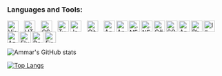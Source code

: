 
### Languages and Tools:

<img align="left" alt="Visual Studio Code" width="26px" src="https://cdn.jsdelivr.net/gh/devicons/devicon/icons/vscode/vscode-original.svg" style="padding-right:10px;" />
<img align="left" alt="HTML5" width="26px" src="https://cdn.jsdelivr.net/gh/devicons/devicon/icons/html5/html5-original.svg" style="padding-right:10px;" />
<img align="left" alt="CSS3" width="26px" src="https://cdn.jsdelivr.net/gh/devicons/devicon/icons/css3/css3-original.svg" style="padding-right:10px;" />
<img align="left" alt="Typescript" width="26px" src="https://cdn.jsdelivr.net/gh/devicons/devicon/icons/typescript/typescript-original.svg" />          
<img align="left" alt="JavaScript" width="26px" src="https://cdn.jsdelivr.net/gh/devicons/devicon/icons/javascript/javascript-original.svg" style="padding-right:10px;" />
<img align="left" alt="GitHub" width="26px" src="https://user-images.githubusercontent.com/3369400/139447912-e0f43f33-6d9f-45f8-be46-2df5bbc91289.png" style="padding-right:10px;" />
<img align="left" alt="Android" width="26px" src="https://cdn.jsdelivr.net/gh/devicons/devicon/icons/android/android-original.svg" />
<img align="left" alt="Android Studio" width="26px" src="https://cdn.jsdelivr.net/gh/devicons/devicon/icons/androidstudio/androidstudio-original.svg" />
<img align="left" alt=".NET" width="26px" src="https://cdn.jsdelivr.net/gh/devicons/devicon/icons/dotnetcore/dotnetcore-original.svg" />
<img align="left" alt=".NETfx" width="26px" src="https://cdn.jsdelivr.net/gh/devicons/devicon/icons/dot-net/dot-net-original.svg" />          
<img align="left" alt="C#" width="26px" src="https://cdn.jsdelivr.net/gh/devicons/devicon/icons/csharp/csharp-original.svg" />
<img align="left" alt="SQLServer" width="26px" src="https://cdn.jsdelivr.net/gh/devicons/devicon/icons/microsoftsqlserver/microsoftsqlserver-plain.svg" />
<img align="left" alt="Angular" width="26px" src="https://cdn.jsdelivr.net/gh/devicons/devicon/icons/angularjs/angularjs-original.svg" />
<img align="left" alt="Photoshop" width="26px" src="https://cdn.jsdelivr.net/gh/devicons/devicon/icons/photoshop/photoshop-plain.svg" />
<img align="left" alt="Illustrator" width="26px" src="https://cdn.jsdelivr.net/gh/devicons/devicon/icons/illustrator/illustrator-plain.svg" />
<img align="left" alt="Azure" width="26px" src="https://cdn.jsdelivr.net/gh/devicons/devicon/icons/azure/azure-original.svg" />
<img align="left" alt="Flutter" width="26px" src="https://cdn.jsdelivr.net/gh/devicons/devicon/icons/flutter/flutter-original.svg" />          
<img align="left" alt="Dart" width="26px" src="https://cdn.jsdelivr.net/gh/devicons/devicon/icons/dart/dart-original.svg" />
<img align="left" alt="Firebase" width="26px" src="https://cdn.jsdelivr.net/gh/devicons/devicon/icons/firebase/firebase-plain.svg" />
          
          
            
          

<br/>
<br/>
<br/>



![Ammar's GitHub stats](https://githubstats.ismiammar.com/api?username=amrud&count_private=true&show_icons=true&theme=onedark) 

[![Top Langs](https://githubstats.ismiammar.com/api/top-langs/?username=amrud)](https://github.com/amrud/github-readme-stats)

